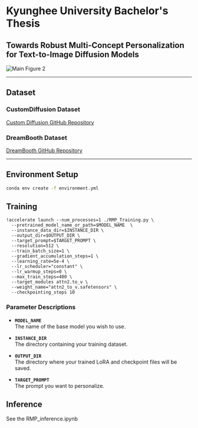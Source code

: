 # Kyunghee University Bachelor's Thesis

## Towards Robust Multi-Concept Personalization for Text-to-Image Diffusion Models

![Main Figure 2](https://github.com/user-attachments/assets/256afb10-391b-4296-b980-43703205f2b6)

---

## Dataset

### CustomDiffusion Dataset  
[Custom Diffusion GitHub Repository](https://github.com/adobe-research/custom-diffusion?tab=readme-ov-file)

### DreamBooth Dataset  
[DreamBooth GitHub Repository](https://github.com/google/dreambooth)

---

## Environment Setup

```bash
conda env create -f environment.yml
```

## Training
```
!accelerate launch --num_processes=1 ./RMP_Training.py \
  --pretrained_model_name_or_path=$MODEL_NAME  \
  --instance_data_dir=$INSTANCE_DIR \
  --output_dir=$OUTPUT_DIR \
  --target_prompt=$TARGET_PROMPT \
  --resolution=512 \
  --train_batch_size=1 \
  --gradient_accumulation_steps=1 \
  --learning_rate=5e-4 \
  --lr_scheduler="constant" \
  --lr_warmup_steps=0 \
  --max_train_steps=400 \
  --target_modules attn2.to_v \
  --weight_name="attn2_to_v.safetensors" \
  --checkpointing_steps 10
```
### Parameter Descriptions

- **`MODEL_NAME`**  
  The name of the base model you wish to use.  

- **`INSTANCE_DIR`**  
  The directory containing your training dataset.  

- **`OUTPUT_DIR`**  
  The directory where your trained LoRA and checkpoint files will be saved.  

- **`TARGET_PROMPT`**  
  The prompt you want to personalize.

## Inference
See the RMP_inference.ipynb
